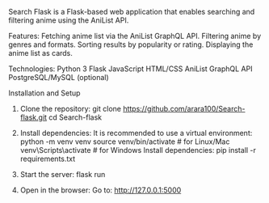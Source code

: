 
Search Flask is a Flask-based web application that enables searching and filtering anime using the AniList API.

Features:
Fetching anime list via the AniList GraphQL API.
Filtering anime by genres and formats.
Sorting results by popularity or rating.
Displaying the anime list as cards.

Technologies:
Python 3
Flask
JavaScript
HTML/CSS
AniList GraphQL API
PostgreSQL/MySQL (optional)

Installation and Setup
1. Clone the repository:
git clone https://github.com/arara100/Search-flask.git
cd Search-flask

2. Install dependencies:
It is recommended to use a virtual environment:
python -m venv venv
source venv/bin/activate  # for Linux/Mac
venv\Scripts\activate    # for Windows
Install dependencies:
pip install -r requirements.txt

3. Start the server:
flask run

4. Open in the browser:
Go to: http://127.0.0.1:5000

